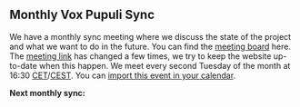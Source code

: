 <!-- markdownlint-disable MD041 -->
## <i class="fa-solid fa-calendar-days"></i> Monthly Vox Pupuli Sync

We have a monthly sync meeting where we discuss the state of the project and what we want to do in the future.
You can find the [meeting board](https://github.com/orgs/voxpupuli/projects/10/) here.
The [meeting link](https://meet.google.com/jti-ktoz-sfr) has changed a few times, we try to keep the website up-to-date when this happen.
We meet every second Tuesday of the month at 16:30 [CET](https://www.timeanddate.com/time/zones/cet)/[CEST](https://www.timeanddate.com/time/zones/cest).
You can [import this event in your calendar](/contributing/voxpupuli-monthly-sync.ics).

<div class="alert alert-info" role="alert" id="nextmeeting">
  <b>Next monthly sync:</b>
</div>

<script src="https://momentjs.com/downloads/moment.min.js"></script>
<script src="https://momentjs.com/downloads/moment-timezone-with-data-10-year-range.js"></script>
<script type="application/javascript">
const myTimeZone = moment.tz.guess();
const eventTimeZone = "Europe/Berlin";

let nextMeeting = moment.tz(eventTimeZone).startOf('month').add(1, 'week').hours(16).minutes(30);
dayOffset = 2 - nextMeeting.day();
if (dayOffset < 0) dayOffset += 7;
nextMeeting.add(dayOffset, 'days');

if (nextMeeting.isBefore(moment.tz(eventTimeZone).subtract(1, 'hour'))) {
  nextMeeting = moment.tz(eventTimeZone).startOf('month').add(1, 'month').add(1, 'week').hours(16).minutes(30);
  dayOffset = 2 - nextMeeting.day();
  if (dayOffset < 0) dayOffset += 7;
  nextMeeting.add(dayOffset, 'days');
}

document.getElementById('nextmeeting').innerHTML += nextMeeting.tz(myTimeZone).calendar() + " (" +
 nextMeeting.tz(myTimeZone).format() + ")";
</script>
